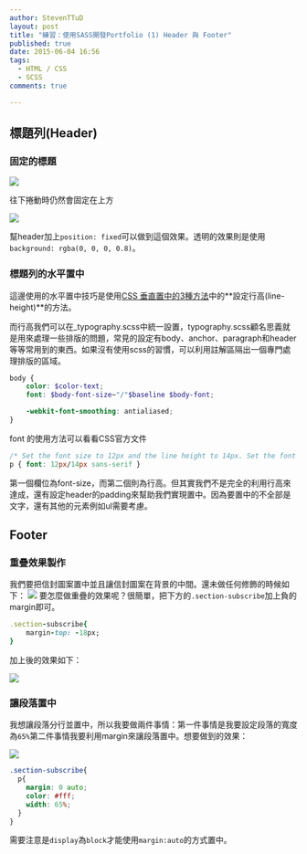 ```yaml
---
author: StevenTTuD
layout: post
title: "練習：使用SASS開發Portfolio (1) Header 與 Footer"
published: true
date: 2015-06-04 16:56
tags:
  - HTML / CSS
  - SCSS
comments: true

---
```

## 標題列(Header)
### 固定的標題

![](https://lh3.googleusercontent.com/dVVKl8lHg0M4TExKiNyp_TeO6saBUx15ljAfVI-0ipQ=w903-h346-no)

往下捲動時仍然會固定在上方

![](https://lh3.googleusercontent.com/y0v7AtVVUbhYHDjl6v5qT1Rd_aGmdSbRHL8F8uSdz4Y=w907-h429-no)

幫header加上`position: fixed`可以做到這個效果。透明的效果則是使用`background: rgba(0, 0, 0, 0.8)`。

### 標題列的水平置中
這邊使用的水平置中技巧是使用[CSS 垂直置中的3種方法](http://www.oxxostudio.tw/articles/201408/css-vertical-align.html)中的**設定行高(line-height)**的方法。

而行高我們可以在_typography.scss中統一設置，typography.scss顧名思義就是用來處理一些排版的問題，常見的設定有body、anchor、paragraph和header等等常用到的東西。如果沒有使用scss的習慣，可以利用註解區隔出一個專門處理排版的區域。

```scss
body {
	color: $color-text;
	font: $body-font-size~"/"$baseline $body-font;

	-webkit-font-smoothing: antialiased;
}
```

font 的使用方法可以看看CSS官方文件

```css
/* Set the font size to 12px and the line height to 14px. Set the font family to sans-serif */
p { font: 12px/14px sans-serif }
```
第一個欄位為font-size，而第二個則為行高。但其實我們不是完全的利用行高來達成，還有設定header的padding來幫助我們實現置中。因為要置中的不全部是文字，還有其他的元素例如ul需要考慮。

## Footer
### 重疊效果製作
我們要把信封圖案置中並且讓信封圖案在背景的中間。還未做任何修飾的時候如下：
![](https://lh3.googleusercontent.com/gSZf80g6aWX0x59JGNa5lSmM1HusPvz0rjQdHv25xrU=w545-h215-no)
要怎麼做重疊的效果呢？很簡單，把下方的`.section-subscribe`加上負的margin即可。
```rb
.section-subscribe{
	margin-top: -18px;
}
```

加上後的效果如下：

![](https://lh3.googleusercontent.com/OixTFiR5im7GI263YaQZAZFRXbXNgAd029pdnWuGD80=w748-h212-no)

### 讓段落置中
我想讓段落分行並置中，所以我要做兩件事情：第一件事情是我要設定段落的寬度為`65%`第二件事情我要利用margin來讓段落置中。想要做到的效果：

![](https://lh3.googleusercontent.com/nVx8qy43AgvV3FpPZr129nM97iEo8G2HUc31z_Ubh-A=w1013-h73-no)

```scss
.section-subscribe{
  p{
    margin: 0 auto;
    color: #fff;
    width: 65%;
  }
}
```
需要注意是`display`為`block`才能使用`margin:auto`的方式置中。
